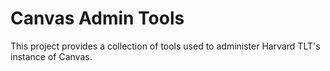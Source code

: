 # Canvas Admin Tools

This project provides a collection of tools used to administer Harvard TLT's instance of Canvas.
